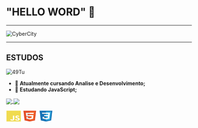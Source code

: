 # **"HELLO WORD"** 👋
---
![CyberCity](https://github.com/VitorVerax/vitorverax/assets/151958186/3ca4e46d-5f5d-48b8-973f-c797e75d499b)

---
## ESTUDOS

<div style=" height=50 width=50">
  
  ![49Tu](https://github.com/VitorVerax/vitorverax/assets/151958186/da51e5c7-e390-4e64-834b-fe640021532a)
  
</div>
  
- 🔭 **Atualmente cursando Analise e Desenvolvimento;**
- 🌱 **Estudando JavaScript;**

<div>
<a href="https://github.com/VitorVerax/github-readme-stats">
  <img height=180em align="center" src="https://github-readme-stats.vercel.app/api?username=VitorVerax&theme=dracula" />
</a>
<a href="https://github.com/VitorVerax/convoychat">
  <img height=180em align="center" src="https://github-readme-stats.vercel.app/api/top-langs?username=VitorVerax&layout=compact&langs_count=8&card_width=320&theme=dracula" />
</a>
</div>

<div style="display: inline_block"><br>
  <img align="center" alt="Verax-Js" height="30" width="40" src="https://raw.githubusercontent.com/devicons/devicon/master/icons/javascript/javascript-plain.svg">
  <img align="center" alt="Verax-HTML" height="30" width="40" src="https://raw.githubusercontent.com/devicons/devicon/master/icons/html5/html5-original.svg">
  <img align="center" alt="Verax-CSS" height="30" width="40" src="https://raw.githubusercontent.com/devicons/devicon/master/icons/css3/css3-original.svg">
</div>


